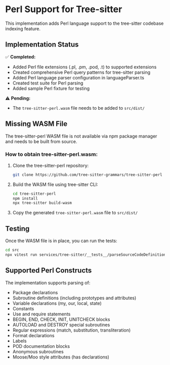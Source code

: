 # Perl Support for Tree-sitter

This implementation adds Perl language support to the tree-sitter codebase indexing feature.

## Implementation Status

✅ **Completed:**

- Added Perl file extensions (.pl, .pm, .pod, .t) to supported extensions
- Created comprehensive Perl query patterns for tree-sitter parsing
- Added Perl language parser configuration in languageParser.ts
- Created test suite for Perl parsing
- Added sample Perl fixture for testing

⚠️ **Pending:**

- The `tree-sitter-perl.wasm` file needs to be added to `src/dist/`

## Missing WASM File

The tree-sitter-perl WASM file is not available via npm package manager and needs to be built from source.

### How to obtain tree-sitter-perl.wasm:

1. Clone the tree-sitter-perl repository:

    ```bash
    git clone https://github.com/tree-sitter-grammars/tree-sitter-perl
    ```

2. Build the WASM file using tree-sitter CLI:

    ```bash
    cd tree-sitter-perl
    npm install
    npx tree-sitter build-wasm
    ```

3. Copy the generated `tree-sitter-perl.wasm` file to `src/dist/`

## Testing

Once the WASM file is in place, you can run the tests:

```bash
cd src
npx vitest run services/tree-sitter/__tests__/parseSourceCodeDefinitions.perl.spec.ts
```

## Supported Perl Constructs

The implementation supports parsing of:

- Package declarations
- Subroutine definitions (including prototypes and attributes)
- Variable declarations (my, our, local, state)
- Constants
- Use and require statements
- BEGIN, END, CHECK, INIT, UNITCHECK blocks
- AUTOLOAD and DESTROY special subroutines
- Regular expressions (match, substitution, transliteration)
- Format declarations
- Labels
- POD documentation blocks
- Anonymous subroutines
- Moose/Moo style attributes (has declarations)
